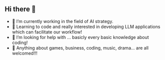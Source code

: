 ## Hi there 👋

<!--
**WynterJin/WynterJin** is a ✨ _special_ ✨ repository because its `README.md` (this file) appears on your GitHub profile.

Here are some ideas to get you started:

- 🔭 I’m currently working in the field of AI strategy.
- 🌱 Learning to code and really interested in developing LLM applications which can facilitate our workflow!
- 🤔 I’m looking for help with ... basicly every basic knowledge about coding!
- 💬 Anything about games, business, coding, music, drama... are all welcomed!!!
-->

- 🔭 I’m currently working in the field of AI strategy.
- 🌱 Learning to code and really interested in developing LLM applications which can facilitate our workflow!
- 🤔 I’m looking for help with ... basicly every basic knowledge about coding!
- 💬 Anything about games, business, coding, music, drama... are all welcomed!!!
